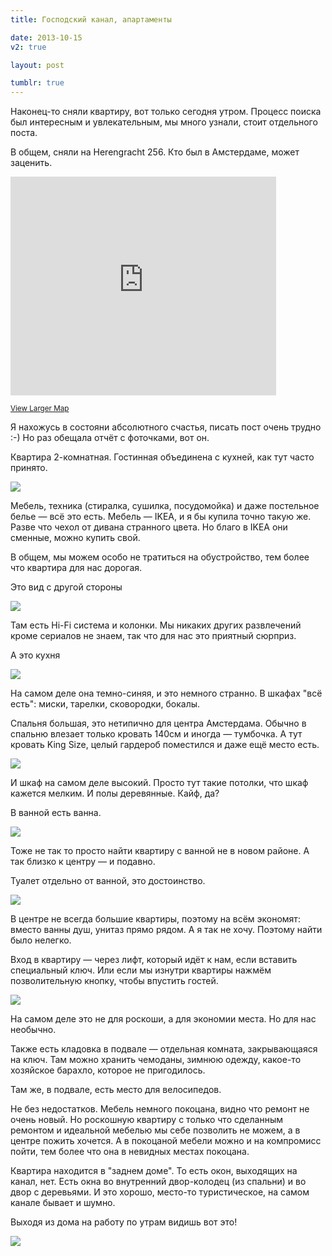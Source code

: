 ```yaml
---
title: Господский канал, апартаменты

date: 2013-10-15
v2: true

layout: post

tumblr: true
---
```


Наконец-то сняли квартиру, вот только сегодня утром. Процесс поиска был интересным и увлекательным, мы много узнали, стоит отдельного поста.

В общем, сняли на Herengracht 256. Кто был в Амстердаме, может заценить.

<iframe src="https://maps.google.com/maps?f=q&amp;source=s_q&amp;hl=en&amp;geocode=&amp;q=Herengracht+256,+Amsterdam,+The+Netherlands&amp;aq=0&amp;oq=here&amp;sll=37.0625,-95.677068&amp;sspn=51.355924,92.724609&amp;ie=UTF8&amp;hq=&amp;hnear=Herengracht+256,+Amsterdam,+Noord-Holland,+The+Netherlands&amp;ll=52.371602,4.886875&amp;spn=0.01952,0.045276&amp;t=m&amp;z=14&amp;output=embed" width="425" height="350" frameborder="0"></iframe>

<small>[View Larger Map](https://maps.google.com/maps?f=q&source=embed&hl=en&geocode=&q=Herengracht+256,+Amsterdam,+The+Netherlands&aq=0&oq=here&sll=37.0625,-95.677068&sspn=51.355924,92.724609&ie=UTF8&hq=&hnear=Herengracht+256,+Amsterdam,+Noord-Holland,+The+Netherlands&ll=52.371602,4.886875&spn=0.01952,0.045276&t=m&z=14)</small>

<excerpt/>

Я нахожусь в состояни абсолютного счастья, писать пост очень трудно :-) Но раз обещала отчёт с фоточками, вот он.

Квартира 2-комнатная. Гостинная объединена с кухней, как тут часто принято.

[](http://fotki.yandex.ru/users/toivonens/view/504029/)
[![](http://img-fotki.yandex.ru/get/9353/14441195.2b/0_7b0dd_7feb81f0_L.jpg)](http://fotki.yandex.ru/users/toivonens/view/504029/)

Мебель, техника (стиралка, сушилка, посудомойка) и даже постельное белье — всё это есть. Мебель — IKEA, и я бы купила точно такую же. Разве что чехол от дивана странного цвета. Но благо в IKEA они сменные, можно купить свой.

В общем, мы можем особо не тратиться на обустройство, тем более что квартира для нас дорогая.

Это вид с другой стороны

[](http://fotki.yandex.ru/users/toivonens/view/504030/)
[![](http://img-fotki.yandex.ru/get/9323/14441195.2b/0_7b0de_6cb9a8b5_L.jpg)](http://fotki.yandex.ru/users/toivonens/view/504030/)

Там есть Hi-Fi система и колонки. Мы никаких других развлечений кроме сериалов не знаем, так что для нас это приятный сюрприз.

А это кухня

[](http://fotki.yandex.ru/users/toivonens/view/504040/)
[![](http://img-fotki.yandex.ru/get/4903/14441195.2b/0_7b0e8_8b909bfc_L.jpg)](http://fotki.yandex.ru/users/toivonens/view/504040/)

На самом деле она темно-синяя, и это немного странно. В шкафах "всё есть": миски, тарелки, сковородки, бокалы.

Спальня большая, это нетипично для центра Амстердама. Обычно в спальню влезает только кровать 140см и иногда — тумбочка. А тут кровать King Size, целый гардероб поместился и даже ещё место есть.

[](http://fotki.yandex.ru/users/toivonens/view/504037/)
[![](http://img-fotki.yandex.ru/get/6703/14441195.2b/0_7b0e5_7330ebc0_L.jpg)](http://fotki.yandex.ru/users/toivonens/view/504037/)

И шкаф на самом деле высокий. Просто тут такие потолки, что шкаф кажется мелким. И полы деревянные. Кайф, да?

В ванной есть ванна.

[](http://fotki.yandex.ru/users/toivonens/view/504033/)
[![](http://img-fotki.yandex.ru/get/9584/14441195.2b/0_7b0e1_21f0f8ff_L.jpg)](http://fotki.yandex.ru/users/toivonens/view/504033/)

Тоже не так то просто найти квартиру с ванной не в новом районе. А так близко к центру — и подавно.

Туалет отдельно от ванной, это достоинство.

[](http://fotki.yandex.ru/users/toivonens/view/504034/)
[![](http://img-fotki.yandex.ru/get/6722/14441195.2b/0_7b0e2_5e5e8d7a_L.jpg)](http://fotki.yandex.ru/users/toivonens/view/504034/)

В центре не всегда большие квартиры, поэтому на всём экономят: вместо ванны душ, унитаз прямо рядом. А я так не хочу. Поэтому найти было нелегко.

Вход в квартиру — через лифт, который идёт к нам, если вставить специальный ключ. Или если мы изнутри квартиры нажмём позволительную кнопку, чтобы впустить гостей.

[](http://fotki.yandex.ru/users/toivonens/view/504038/)
[![](http://img-fotki.yandex.ru/get/5006/14441195.2b/0_7b0e6_396e6583_L.jpg)](http://fotki.yandex.ru/users/toivonens/view/504038/)

На самом деле это не для роскоши, а для экономии места. Но для нас необычно.

Также есть кладовка в подвале — отдельная комната, закрывающаяся на ключ. Там можно хранить чемоданы, зимнюю одежду, какое-то хозяйское барахло, которое не пригодилось.

Там же, в подвале, есть место для велосипедов.

Не без недостатков. Мебель немного покоцана, видно что ремонт не очень новый. Но роскошную квартиру с только что сделанным ремонтом и идеальной мебелью мы себе позволить не можем, а в центре пожить хочется. А в покоцаной мебели можно и на компромисс пойти, тем более что она в невидных местах покоцана.

Квартира находится в "заднем доме". То есть окон, выходящих на канал, нет. Есть окна во внутренний двор-колодец (из спальни) и во двор с деревьями. И это хорошо, место-то туристическое, на самом канале бывает и шумно.

Выходя из дома на работу по утрам видишь вот это!

[](http://fotki.yandex.ru/users/toivonens/view/504036/)
[![](http://img-fotki.yandex.ru/get/9320/14441195.2b/0_7b0e4_13d2934b_L.jpg)](http://fotki.yandex.ru/users/toivonens/view/504036/)

